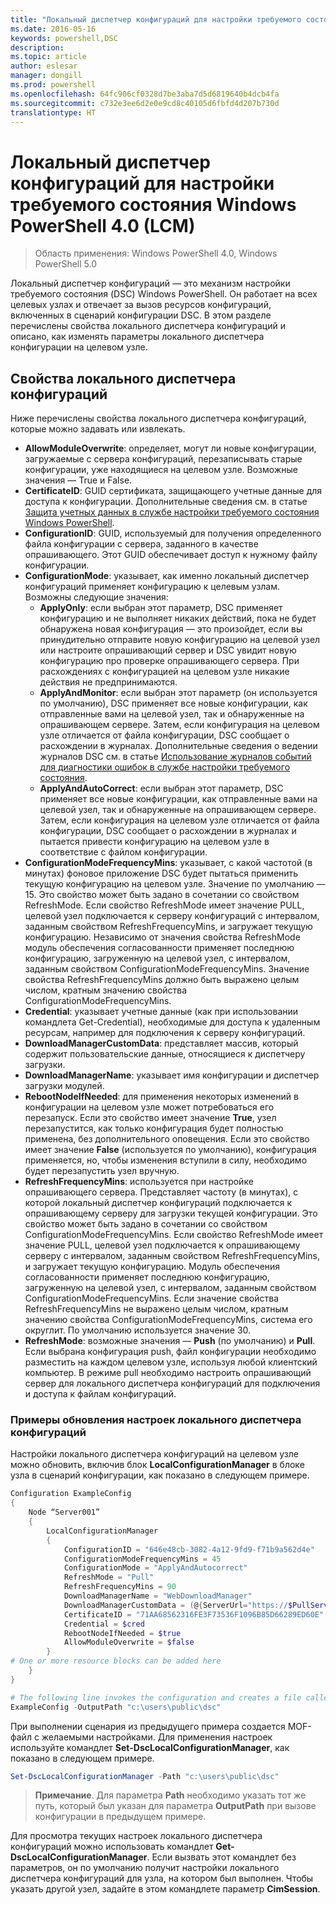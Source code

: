 ```yaml
---
title: "Локальный диспетчер конфигураций для настройки требуемого состояния Windows PowerShell 4.0 (LCM)"
ms.date: 2016-05-16
keywords: powershell,DSC
description: 
ms.topic: article
author: eslesar
manager: dongill
ms.prod: powershell
ms.openlocfilehash: 64fc906cf0328d7be3aba7d5d6819640b4dcb4fa
ms.sourcegitcommit: c732e3ee6d2e0e9cd8c40105d6fbfd4d207b730d
translationtype: HT
---
```

# <a name="windows-powershell-40-desired-state-configuration-local-configuration-manager-lcm"></a>Локальный диспетчер конфигураций для настройки требуемого состояния Windows PowerShell 4.0 (LCM)

>Область применения: Windows PowerShell 4.0, Windows PowerShell 5.0

Локальный диспетчер конфигураций — это механизм настройки требуемого состояния (DSC) Windows PowerShell. Он работает на всех целевых узлах и отвечает за вызов ресурсов конфигураций, включенных в сценарий конфигурации DSC. В этом разделе перечислены свойства локального диспетчера конфигураций и описано, как изменять параметры локального диспетчера конфигурации на целевом узле.

## <a name="local-configuration-manager-properties"></a>Свойства локального диспетчера конфигураций
Ниже перечислены свойства локального диспетчера конфигураций, которые можно задавать или извлекать.
 
* **AllowModuleOverwrite**: определяет, могут ли новые конфигурации, загружаемые с сервера конфигураций, перезаписывать старые конфигурации, уже находящиеся на целевом узле. Возможные значения — True и False.
* **CertificateID**: GUID сертификата, защищающего учетные данные для доступа к конфигурации. Дополнительные сведения см. в статье [Защита учетных данных в службе настройки требуемого состояния Windows PowerShell](http://blogs.msdn.com/b/powershell/archive/2014/01/31/want-to-secure-credentials-in-windows-powershell-desired-state-configuration.aspx).
* **ConfigurationID**: GUID, используемый для получения определенного файла конфигурации с сервера, заданного в качестве опрашивающего. Этот GUID обеспечивает доступ к нужному файлу конфигурации.
* **ConfigurationMode**: указывает, как именно локальный диспетчер конфигураций применяет конфигурацию к целевым узлам. Возможны следующие значения:
    - **ApplyOnly**: если выбран этот параметр, DSC применяет конфигурацию и не выполняет никаких действий, пока не будет обнаружена новая конфигурация — это произойдет, если вы принудительно отправите новую конфигурацию на целевой узел или настроите опрашивающий сервер и DSC увидит новую конфигурацию про проверке опрашивающего сервера. При расхождениях с конфигурацией на целевом узле никакие действия не предпринимаются.
    - **ApplyAndMonitor**: если выбран этот параметр (он используется по умолчанию), DSC применяет все новые конфигурации, как отправленные вами на целевой узел, так и обнаруженные на опрашивающем сервере. Затем, если конфигурация на целевом узле отличается от файла конфигурации, DSC сообщает о расхождении в журналах. Дополнительные сведения о ведении журналов DSC см. в статье [Использование журналов событий для диагностики ошибок в службе настройки требуемого состояния](http://blogs.msdn.com/b/powershell/archive/2014/01/03/using-event-logs-to-diagnose-errors-in-desired-state-configuration.aspx).
    - **ApplyAndAutoCorrect**: если выбран этот параметр, DSC применяет все новые конфигурации, как отправленные вами на целевой узел, так и обнаруженные на опрашивающем сервере. Затем, если конфигурация на целевом узле отличается от файла конфигурации, DSC сообщает о расхождении в журналах и пытается привести конфигурацию на целевом узле в соответствие с файлом конфигурации.
* **ConfigurationModeFrequencyMins**: указывает, с какой частотой (в минутах) фоновое приложение DSC будет пытаться применить текущую конфигурацию на целевом узле. Значение по умолчанию — 15. Это свойство может быть задано в сочетании со свойством RefreshMode. Если свойство RefreshMode имеет значение PULL, целевой узел подключается к серверу конфигураций с интервалом, заданным свойством RefreshFrequencyMins, и загружает текущую конфигурацию. Независимо от значения свойства RefreshMode модуль обеспечения согласованности применяет последнюю конфигурацию, загруженную на целевой узел, с интервалом, заданным свойством ConfigurationModeFrequencyMins. Значение свойства RefreshFrequencyMins должно быть выражено целым числом, кратным значению свойства ConfigurationModeFrequencyMins.
* **Credential**: указывает учетные данные (как при использовании командлета Get-Credential), необходимые для доступа к удаленным ресурсам, например для подключения к серверу конфигураций.
* **DownloadManagerCustomData**: представляет массив, который содержит пользовательские данные, относящиеся к диспетчеру загрузки.
* **DownloadManagerName**: указывает имя конфигурации и диспетчер загрузки модулей.
* **RebootNodeIfNeeded**: для применения некоторых изменений в конфигурации на целевом узле может потребоваться его перезапуск. Если это свойство имеет значение **True**, узел перезапустится, как только конфигурация будет полностью применена, без дополнительного оповещения. Если это свойство имеет значение **False** (используется по умолчанию), конфигурация применяется, но, чтобы изменения вступили в силу, необходимо будет перезапустить узел вручную.
* **RefreshFrequencyMins**: используется при настройке опрашивающего сервера. Представляет частоту (в минутах), с которой локальный диспетчер конфигураций подключается к опрашивающему серверу для загрузки текущей конфигурации. Это свойство может быть задано в сочетании со свойством ConfigurationModeFrequencyMins. Если свойство RefreshMode имеет значение PULL, целевой узел подключается к опрашивающему серверу с интервалом, заданным свойством RefreshFrequencyMins, и загружает текущую конфигурацию. Модуль обеспечения согласованности применяет последнюю конфигурацию, загруженную на целевой узел, с интервалом, заданным свойством ConfigurationModeFrequencyMins. Если значение свойства RefreshFrequencyMins не выражено целым числом, кратным значению свойства ConfigurationModeFrequencyMins, система его округлит. По умолчанию используется значение 30.
* **RefreshMode**: возможные значения — **Push** (по умолчанию) и **Pull**. Если выбрана конфигурация push, файл конфигурации необходимо разместить на каждом целевом узле, используя любой клиентский компьютер. В режиме pull необходимо настроить опрашивающий сервер для локального диспетчера конфигураций для подключения и доступа к файлам конфигураций.

### <a name="example-of-updating-local-configuration-manager-settings"></a>Примеры обновления настроек локального диспетчера конфигураций

Настройки локального диспетчера конфигураций на целевом узле можно обновить, включив блок **LocalConfigurationManager** в блоке узла в сценарий конфигурации, как показано в следующем примере.

```powershell
Configuration ExampleConfig
{
    Node “Server001”
    {
        LocalConfigurationManager
        {
            ConfigurationID = "646e48cb-3082-4a12-9fd9-f71b9a562d4e"
            ConfigurationModeFrequencyMins = 45
            ConfigurationMode = "ApplyAndAutocorrect"
            RefreshMode = "Pull"
            RefreshFrequencyMins = 90
            DownloadManagerName = "WebDownloadManager"
            DownloadManagerCustomData = (@{ServerUrl="https://$PullServer/psdscpullserver.svc"})
            CertificateID = "71AA68562316FE3F73536F1096B85D66289ED60E"
            Credential = $cred
            RebootNodeIfNeeded = $true
            AllowModuleOverwrite = $false
        }
# One or more resource blocks can be added here
    }
}

# The following line invokes the configuration and creates a file called Server001.meta.mof at the specified path
ExampleConfig -OutputPath "c:\users\public\dsc"  
```

При выполнении сценария из предыдущего примера создается MOF-файл с желаемыми настройками. Для применения настроек используйте командлет **Set-DscLocalConfigurationManager**, как показано в следующем примере.

```powershell
Set-DscLocalConfigurationManager -Path "c:\users\public\dsc"
```

> **Примечание**. Для параметра **Path** необходимо указать тот же путь, который был указан для параметра **OutputPath** при вызове конфигурации в предыдущем примере.

Для просмотра текущих настроек локального диспетчера конфигураций можно использовать командлет **Get-DscLocalConfigurationManager**. Если вызвать этот командлет без параметров, он по умолчанию получит настройки локального диспетчера конфигураций для узла, на котором был выполнен. Чтобы указать другой узел, задайте в этом командлете параметр **CimSession**.

